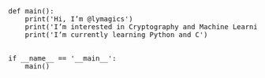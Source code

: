 <pre>
def main():
	print('Hi, I’m @lymagics')
	print('I’m interested in Cryptography and Machine Learning')
	print('I’m currently learning Python and C')


if __name__ == '__main__':
	main()
</pre>


<!---
lymagics/lymagics is a ✨ special ✨ repository because its `README.md` (this file) appears on your GitHub profile.
You can click the Preview link to take a look at your changes.
--->
